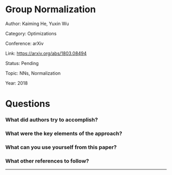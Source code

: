 # Group Normalization
Author: Kaiming He, Yuxin Wu

Category: Optimizations

Conference: arXiv

Link: https://arxiv.org/abs/1803.08494

Status: Pending

Topic: NNs, Normalization

Year: 2018

# Questions

### What did authors try to accomplish?

### What were the key elements of the approach?

### What can you use yourself from this paper?

### What other references to follow?

---